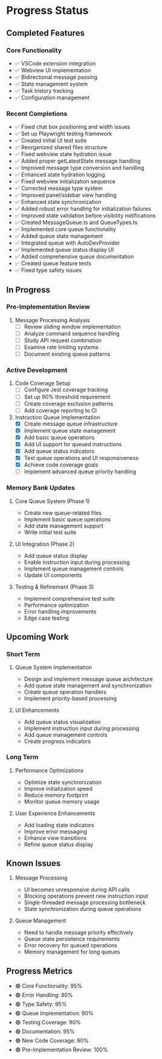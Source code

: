 # Progress Status

## Completed Features

### Core Functionality
- ✅ VSCode extension integration
- ✅ Webview UI implementation
- ✅ Bidirectional message passing
- ✅ State management system
- ✅ Task history tracking
- ✅ Configuration management

### Recent Completions
- ✅ Fixed chat box positioning and width issues
- ✅ Set up Playwright testing framework
- ✅ Created initial UI test suite
- ✅ Reorganized shared files structure
- ✅ Fixed webview state hydration issue
- ✅ Added proper getLatestState message handling
- ✅ Improved message type conversion and handling
- ✅ Enhanced state hydration logging
- ✅ Fixed webview initialization sequence
- ✅ Corrected message type system
- ✅ Improved panel/sidebar view handling
- ✅ Enhanced state synchronization
- ✅ Added robust error handling for initialization failures
- ✅ Improved state validation before visibility notifications
- ✅ Created MessageQueue.ts and QueueTypes.ts
- ✅ Implemented core queue functionality
- ✅ Added queue state management
- ✅ Integrated queue with AutoDevProvider
- ✅ Implemented queue status display UI
- ✅ Added comprehensive queue documentation
- ✅ Created queue feature tests
- ✅ Fixed type safety issues

## In Progress

### Pre-Implementation Review
1. Message Processing Analysis
   - [ ] Review sliding window implementation
   - [ ] Analyze command sequence handling
   - [ ] Study API request combination
   - [ ] Examine rate limiting systems
   - [ ] Document existing queue patterns

### Active Development
1. Code Coverage Setup
   - [ ] Configure Jest coverage tracking
   - [ ] Set up 90% threshold requirement
   - [ ] Create coverage exclusion patterns
   - [ ] Add coverage reporting to CI

2. Instruction Queue Implementation
   - [x] Create message queue infrastructure
   - [x] Implement queue state management
   - [x] Add basic queue operations
   - [x] Add UI support for queued instructions
   - [x] Add queue status indicators
   - [x] Test queue operations and UI responsiveness
   - [x] Achieve code coverage goals
   - [ ] Implement advanced queue priority handling

### Memory Bank Updates
1. Core Queue System (Phase 1)
   - Create new queue-related files
   - Implement basic queue operations
   - Add state management support
   - Write initial test suite

2. UI Integration (Phase 2)
   - Add queue status display
   - Enable instruction input during processing
   - Implement queue management controls
   - Update UI components

3. Testing & Refinement (Phase 3)
   - Implement comprehensive test suite
   - Performance optimization
   - Error handling improvements
   - Edge case testing

## Upcoming Work

### Short Term
1. Queue System Implementation
   - Design and implement message queue architecture
   - Add queue state management and synchronization
   - Create queue operation handlers
   - Implement priority-based processing

2. UI Enhancements
   - Add queue status visualization
   - Implement instruction input during processing
   - Add queue management controls
   - Create progress indicators

### Long Term
1. Performance Optimizations
   - Optimize state synchronization
   - Improve initialization speed
   - Reduce memory footprint
   - Monitor queue memory usage

2. User Experience Enhancements
   - Add loading state indicators
   - Improve error messaging
   - Enhance view transitions
   - Refine queue status display

## Known Issues
1. Message Processing
   - UI becomes unresponsive during API calls
   - Blocking operations prevent new instruction input
   - Single-threaded message processing bottleneck
   - State synchronization during queue operations

2. Queue Management
   - Need to handle message priority effectively
   - Queue state persistence requirements
   - Error recovery for queued operations
   - Memory management for long queues

## Progress Metrics
- 🟢 Core Functionality: 95%
- 🟢 Error Handling: 90%
- 🟢 Type Safety: 95%
- 🟢 Queue Implementation: 90%
- 🟢 Testing Coverage: 90%
- 🟢 Documentation: 95%
- 🟢 New Code Coverage: 90%
- 🟢 Pre-Implementation Review: 100%
